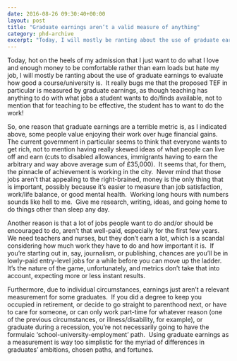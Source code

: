 ```yaml
---
date: 2016-08-26 09:30:40+00:00
layout: post
title: "Graduate earnings aren’t a valid measure of anything"
category: phd-archive
excerpt: "Today, I will mostly be ranting about the use of graduate earnings to evaluate how good a course/university is."
---
```


Today, hot on the heels of my admission that I just want to do what I love and enough money to be comfortable rather than earn loads but hate my job, I will mostly be ranting about the use of graduate earnings to evaluate how good a course/university is.  It really bugs me that the proposed TEF in particular is measured by graduate earnings, as though teaching has anything to do with what jobs a student wants to do/finds available, not to mention that for teaching to be effective, the student has to want to do the work!

So, one reason that graduate earnings are a terrible metric is, as I indicated above, some people value enjoying their work over huge financial gains.  The current government in particular seems to think that everyone wants to get rich, not to mention having really skewed ideas of what people can live off and earn (cuts to disabled allowances, immigrants having to earn the arbitrary and way above average sum of £35,000).  It seems that, for them, the pinnacle of achievement is working in the city.  Never mind that those jobs aren’t that appealing to the right-brained, money is the only thing that is important, possibly because it’s easier to measure than job satisfaction, work/life balance, or good mental health.  Working long hours with numbers sounds like hell to me.  Give me research, writing, ideas, and going home to do things other than sleep any day.

Another reason is that a lot of jobs people want to do and/or should be encouraged to do, aren’t that well-paid, especially for the first few years.  We need teachers and nurses, but they don’t earn a lot, which is a scandal considering how much work they have to do and how important it is.  If you’re starting out in, say, journalism, or publishing, chances are you’ll be in lowly-paid entry-level jobs for a while before you can move up the ladder.  It’s the nature of the game, unfortunately, and metrics don’t take that into account, expecting more or less instant results.

Furthermore, due to individual circumstances, earnings just aren’t a relevant measurement for some graduates.  If you did a degree to keep you occupied in retirement, or decide to go straight to parenthood next, or have to care for someone, or can only work part-time for whatever reason (one of the previous circumstances, or illness/disability, for example), or graduate during a recession, you’re not necessarily going to have the formulaic ‘school-university-employment’ path.  Using graduate earnings as a measurement is way too simplistic for the myriad of differences in graduates’ ambitions, chosen paths, and fortunes.
